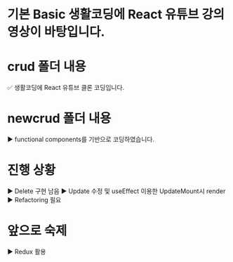 # 기본 Basic 생활코딩에 React 유튜브 강의 영상이 바탕입니다.

# crud 폴더 내용

  ✅ 생활코딩에 React 유튜브 클론 코딩입니다.

# newcrud 폴더 내용

  ▶ functional components를 기반으로 코딩하였습니다.
  
# 진행 상황

  ▶ Delete 구현 남음 
  ▶ Update 수정 및 useEffect 이용한 UpdateMount시 render
  ▶ Refactoring 필요
  
# 앞으로 숙제

  ▶ Redux 활용
